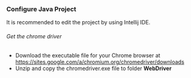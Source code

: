 
### Configure Java Project
It is recommended to edit the project by using Intellij IDE.

###### Get the chrome driver
* Download the executable file for your Chrome browser at https://sites.google.com/a/chromium.org/chromedriver/downloads
* Unzip and copy the chromedriver.exe file to folder **WebDriver**

